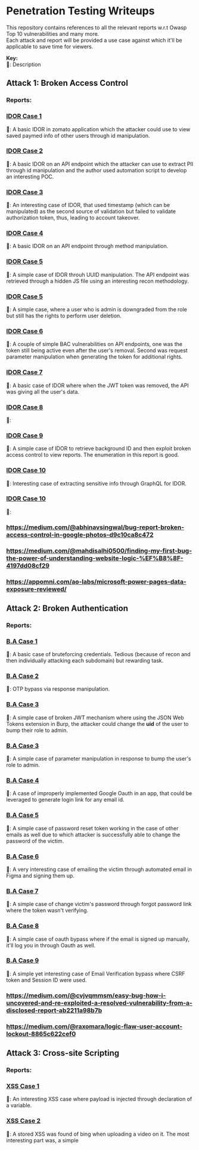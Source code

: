# Penetration Testing Writeups
This repository contains references to all the relevant reports w.r.t Owasp Top 10 vulnerabilities and many more.    
    Each attack and report will be provided a use case against which it'll be applicable to save time for viewers.

**Key:**  
   📝: Description

## Attack 1: Broken Access Control
### Reports: 
### [IDOR Case 1](https://prateeksrivastavaa.medium.com/zomatoooo-idor-in-saved-payments-f8c014879741)
📝: A basic IDOR in zomato application which the attacker could use to view saved paymed info of other users through id manipulation.

### [IDOR Case 2](https://medium.com/@zack0x01_/how-i-found-2-idors-on-my-phone-and-made-1-500-8b088f5b28db)
📝: A basic IDOR on an API endpoint which the attacker can use to extract PII through id manipulation and the author used automation script to develop an interesting POC.

### [IDOR Case 3](https://medium.com/@0x_xnum/idor-leads-to-account-takeover-of-all-users-ato-27af312c8481)
📝: An interesting case of IDOR, that used timestamp (which can be manipulated) as the second source of validation but failed to validate authorization token, thus, leading to account takeover.

### [IDOR Case 4](https://medium.com/@melguerdawi/idor-lead-to-data-leak-c5107094f9ca)
📝: A basic IDOR on an API endpoint through method manipulation.

### [IDOR Case 5](https://medium.com/@ozomarzu/from-javascript-analysis-to-uuid-pattern-exploration-revealed-a-critical-idor-5c526451e7ec)
📝: A simple case of IDOR throuh UUID manipulation. The API endpoint was retrieved through a hidden JS file using an interesting recon methodology.

### [IDOR Case 5](https://medium.com/@hawkeye69669/breaking-boundaries-discovering-session-invalidation-failures-in-user-roles-84711777f9f2)
📝: A simple case, where a user who is admin is downgraded from the role but still has the rights to perform user deletion.

### [IDOR Case 6](https://medium.com/@noureldin1042/single-endpoint-leads-to-two-bounties-400-7dd96cf601c7)
📝: A couple of simple BAC vulnerabilities on API endpoints, one was the token still being active even after the user's removal. Second was request parameter manipulation when generating the token for additional rights.

### [IDOR Case 7](https://medium.com/@omdubey170/broken-access-control-vulnerability-in-an-order-management-system-8a1097b03926)
📝: A basic case of IDOR where when the JWT token was removed, the API was giving all the user's data.

### [IDOR Case 8](https://ro0od.medium.com/smart-recon-to-pwn-the-panel-a23b0b9466bb)
📝: 

### [IDOR Case 9](https://c0nqr0r.medium.com/idor-and-broken-access-control-risking-private-data-exposure-dd808412ed13)
📝: A simple case of IDOR to retrieve background ID and then exploit broken access control to view reports. The enumeration in this report is good.

### [IDOR Case 10](https://0xmatrix.medium.com/idor-exploit-gaining-unauthorized-control-over-users-shopping-baskets-122650091cf5)
📝: Interesting case of extracting sensitive info through GraphQL for IDOR.

### [IDOR Case 10](https://medium.com/@suppaboy/how-a-unique-combination-opened-the-door-to-an-idor-f44a3efe51e8)
📝:

### https://medium.com/@abhinavsingwal/bug-report-broken-access-control-in-google-photos-d9c10ca8c472
### https://medium.com/@mahdisalhi0500/finding-my-first-bug-the-power-of-understanding-website-logic-%EF%B8%8F-4197dd08cf29
### https://appomni.com/ao-labs/microsoft-power-pages-data-exposure-reviewed/

## Attack 2: Broken Authentication
### Reports: 
### [B.A Case 1](https://medium.com/@prajwalpatil453/how-i-found-my-first-p1-bug-705b6ba5e3e2)
📝: A basic case of bruteforcing credentials. Tedious (because of recon and then individually attacking each subdomain) but rewarding task.

### [B.A Case 2](https://medium.com/@bughunt789/forget-password-otp-flaw-lead-to-account-takeover-b3f2b847952b)
📝: OTP bypass via response manipulation.

### [B.A Case 3](https://medium.com/@hohky_/jwt-authentication-bypass-leads-to-admin-control-panel-dfa6efcdcbf5)
📝: A simple case of broken JWT mechanism where using the JSON Web Tokens extension in Burp, the attacker could change the **uid** of the user to bump their role to admin.

### [B.A Case 3](https://medium.com/@khode4li/eyeglass-adventures-from-typos-to-admin-access-a-hackers-tale-0a3149acd6e9)
📝: A simple case of parameter manipulation in response to bump the user's role to admin.

### [B.A Case 4](https://medium.com/@muhammedgalal66/oauth-account-takeover-ato-vulnerability-via-email-manipulation-94e0e942bcb8)
📝: A case of improperly implemented Google Oauth in an app, that could be leveraged to generate login link for any email id.

### [B.A Case 5](https://medium.com/@mos693570/0-click-ato-via-reset-password-weird-scenario-9afa4a88e413)
📝: A simple case of password reset token working in the case of other emails as well due to which attacker is successfully able to change the password of the victim.

### [B.A Case 6](https://rikeshbaniya.medium.com/abusing-auto-mail-responders-to-access-internal-workplaces-04fcc8ba2c99)
📝: A very interesting case of emailing the victim through automated email in Figma and signing them up.

### [B.A Case 7](https://medium.com/@mos693570/0-click-ato-via-reset-password-weird-scenario-9afa4a88e413)
📝: A simple case of change victim's password through forgot password link where the token wasn't verifying. 

### [B.A Case 8](https://medium.com/@ProwlSec/the-oauth-oversight-when-configuration-errors-turn-into-account-hijacks-5ed1f9c83d16)
📝: A simple case of oauth bypass where if the email is signed up manually, it'll log you in through Oauth as well.

### [B.A Case 9](https://mo9khu93r.medium.com/discovered-a-unique-email-verification-bypass-47bb1e955a13)
📝: A simple yet interesting case of Email Verification bypass where CSRF token and Session ID were used.

### https://medium.com/@cvjvqmmsm/easy-bug-how-i-uncovered-and-re-exploited-a-resolved-vulnerability-from-a-disclosed-report-ab2211a98b7b
### https://medium.com/@raxomara/logic-flaw-user-account-lockout-8865c622cef0

## Attack 3: Cross-site Scripting
### Reports: 
### [XSS Case 1](https://medium.com/@gg20205959/discovery-of-reflected-xss-vulnerability-on-a-global-car-website-2-ddfc7ba9f67d)
📝: An interesting XSS case where payload is injected through declaration of a variable.

### [XSS Case 2](https://infosecwriteups.com/persistent-xss-vulnerability-on-microsoft-bings-video-indexing-system-a46db992ac7b)
📝: A stored XSS was found of bing when uploading a video on it. The most interesting part was, a simple **<script>** tag was used to trigger
the payload.

### [XSS Case 3](https://medium.com/@dsmodi484/alert-reflected-xss-detected-57850c34a61e)
📝: An interesting case of character whitelist bypass to achieve RXSS.

### [XSS Case 3](https://7odamoo.medium.com/account-takeover-for-google-sso-users-b50f99b49f0d)
📝: 

### [XSS Case 3](https://medium.com/@sgzldmrc/xss-ve-context-%C3%B6rnekleri-6ba2bc976c1f)
📝: 

### [XSS Case 3](https://blog.bhuwanbhetwal.com.np/breaking-in-how-rxss-and-sqli-can-lead-to-full-account-takeover-and-database-access)
📝: 

### https://cybersecuritywriteups.com/how-an-html-injection-vulnerability-in-samsung-emails-led-to-a-payday-3dcfccc12a36
### https://xsametyigit.medium.com/3-reflected-xss-in-one-program-c50469c6d522
### https://medium.com/@ao64400225/an-unusual-way-to-find-xss-injection-in-one-minute-9ed2c7e2a848
### https://cybersecuritywriteups.com/how-did-i-get-my-first-collaboration-bounty-of-1000-dc64ec02a6c7

## Attack 4: Cross-site Request Forgery
### Reports: 
### [CSRF Case 1](https://infosecwriteups.com/csrf-bypass-using-domain-confusion-leads-to-ato-ac682dd17722)
📝: An

### [CSRF Case 2](https://blog.bhuwanbhetwal.com.np/csrf-post-body-param-reflection-post-based-xss-a-brainfuck))
📝: An

### [CSRF Case 2](https://hackerone.com/reports/1890310)
📝: An

## Attack 5: Information Disclosure
### Reports: 
### [I.D Case 1](https://theabhishekbhujang.medium.com/exposing-a-data-leak-vulnerability-my-journey-to-discovery-7be93ce2c5b0)
📝: An

### [I.D Case 2](https://medium.com/@srishavinkumar/p3-medium-how-i-gain-access-to-nasas-internal-workspace-d0896fee563c)
📝: A simple case of Information Disclosure through google dorks.

### [I.D Case 3](https://medium.com/@s1renhead/keyed-in-compromising-an-entire-organization-through-their-api-2ed6cb54eec5)
📝: A simple case of API Key disclosure but interesting case of privelege escalation through recon.

### https://sushantdhopat.medium.com/i-just-doing-recon-on-bugcrowd-public-program-and-was-trying-to-find-an-information-disclosure-on-99939e92732d
### https://freedium.cfd/https://infosecwriteups.com/how-i-earned-650-using-just-recon-a-bug-hunters-success-story-4d78788e46a5

## Attack 6: Denial of Service
### Reports: 
### [DOS Multiple Cases](https://www.youtube.com/watch?v=b7WlUofPJpU)
📝: In this Defcon talk by Lupin, he discusses multiple types of DOS from easy to complex exploits.

## Attack 7: Dependency Confusion
### Reports: 
### [Case 1](https://medium.com/@omargamal4em/dependency-confusion-unleashed-how-one-misconfiguration-can-compromise-an-entire-system-e0df2a26c341)
📝: A simple case of D.C where an npm package was found in recon that was claimable. The POC is easy to understand.

### Reports: 
### [Case 2](https://mchklt.medium.com/rce-via-dependency-confusion-a-real-world-attack-on-unclaimed-npm-packages-11f9043d00d5)
📝: 

## Attack 8: Injection
### Reports: 
### [Template Case 1](https://rikeshbaniya.medium.com/tale-of-zendesk-0-day-and-a-potential-25k-bounty-61bcf9c5dc06)
📝: An interesting case of Template injection in zendesk in the subject body of the form.

https://medium.com/@MianHammadx0root/exploiting-ssti-vulnerability-on-an-e-commerce-website-a-professional-walkthrough-6cc95afb2b38

### [File Uploade Case 1](https://medium.com/@domenicoveneziano/hidden-in-plain-sight-uncovering-rce-on-a-forgotten-axis2-instance-86ddc91f1415)
📝: A simple case of Command Injection via File Upload.

### [File Uploade Case 1](https://medium.com/@gheeX/how-i-found-an-sql-injection-in-coupon-code-f31d6eb1a720)
📝:

### https://blog.voorivex.team/20300-bounties-from-a-200-hour-hacking-challenge

## Attack 9: Subdomain Takeover
### Reports: 
### [S.T Case 1](https://medium.com/@D2Cy/how-i-found-a-subdomain-takeover-bug-and-earned-a-500-bounty-0edc139fe994)
📝: A simple case of subdomain takeover of the domain discovered through recon.

### [S.T Case 1](https://medium.com/@whitedevil127/4o4-not-found-bounty-d784a69dab7f)
📝: A simple case of subdomain takeover with interesting recon.

## Attack 10: Open-Redirect 
### Reports: 
### [O.R case 1](https://cyb3rc4t.medium.com/account-takeover-via-hidden-parameters-in-bbp-f65ce42ca96f)
📝: ATO via open redirect. The recon is simple and effective.
### https://freedium.cfd/https://osintteam.blog/20-open-redirect-bugs-in-few-minutes-c9fdabf75642
### https://infosecwriteups.com/story-of-a-1000-open-redirect-1405fb8a0e7a

## Attack 11: Race-Condition
### Reports: 
### [R.C case 1](https://medium.com/@manibharathi.b/breaking-the-rules-how-a-race-condition-allowed-me-to-bypass-the-limits-by-mani-d6840746a04e)
📝: A simple case of Race Condition through executing multiple requests at the same time.

## Attack 11: SSRF
### Reports: 
### [R.C case 1](https://mokhansec.medium.com/bypassing-filters-ssrf-exploitation-via-dns-rebinding-with-just-1-in-30-successful-requests-2fdc3a9cfd7d)
📝: 

## Android 
### https://infosecwriteups.com/how-i-hacked-billion-android-users-social-and-3rd-party-account-a-story-about-5000-bug-54d8b6ce75df
